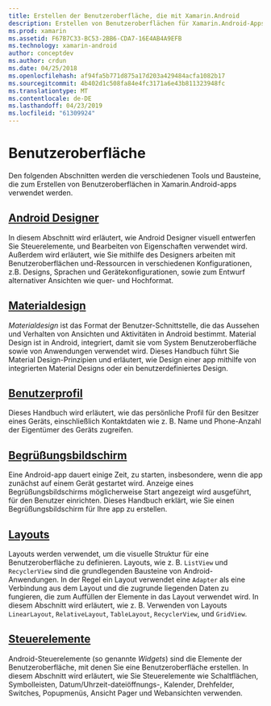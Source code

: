 ```yaml
---
title: Erstellen der Benutzeroberfläche, die mit Xamarin.Android
description: Erstellen von Benutzeroberflächen für Xamarin.Android-Apps
ms.prod: xamarin
ms.assetid: F67B7C33-BC53-2BB6-CDA7-16E4AB4A9EFB
ms.technology: xamarin-android
author: conceptdev
ms.author: crdun
ms.date: 04/25/2018
ms.openlocfilehash: af94fa5b771d875a17d203a429484acfa1082b17
ms.sourcegitcommit: 4b402d1c508fa84e4fc3171a6e43b811323948fc
ms.translationtype: MT
ms.contentlocale: de-DE
ms.lasthandoff: 04/23/2019
ms.locfileid: "61309924"
---
```

# <a name="user-interface"></a>Benutzeroberfläche

Den folgenden Abschnitten werden die verschiedenen Tools und Bausteine, die zum Erstellen von Benutzeroberflächen in Xamarin.Android-apps verwendet werden.

## <a name="android-designerandroiduser-interfaceandroid-designerindexmd"></a>[Android Designer](~/android/user-interface/android-designer/index.md)

In diesem Abschnitt wird erläutert, wie Android Designer visuell entwerfen Sie Steuerelemente, und Bearbeiten von Eigenschaften verwendet wird. Außerdem wird erläutert, wie Sie mithilfe des Designers arbeiten mit Benutzeroberflächen und-Ressourcen in verschiedenen Konfigurationen, z.B. Designs, Sprachen und Gerätekonfigurationen, sowie zum Entwurf alternativer Ansichten wie quer- und Hochformat.

## <a name="material-themeandroiduser-interfacematerial-thememd"></a>[Materialdesign](~/android/user-interface/material-theme.md)

*Materialdesign* ist das Format der Benutzer-Schnittstelle, die das Aussehen und Verhalten von Ansichten und Aktivitäten in Android bestimmt. Material Design ist in Android, integriert, damit sie vom System Benutzeroberfläche sowie von Anwendungen verwendet wird. Dieses Handbuch führt Sie Material Design-Prinzipien und erläutert, wie Design einer app mithilfe von integrierten Material Designs oder ein benutzerdefiniertes Design.

## <a name="user-profileandroiduser-interfaceuser-profilemd"></a>[Benutzerprofil](~/android/user-interface/user-profile.md)

Dieses Handbuch wird erläutert, wie das persönliche Profil für den Besitzer eines Geräts, einschließlich Kontaktdaten wie z. B. Name und Phone-Anzahl der Eigentümer des Geräts zugreifen.

## <a name="splash-screenandroiduser-interfacesplash-screenmd"></a>[Begrüßungsbildschirm](~/android/user-interface/splash-screen.md)

Eine Android-app dauert einige Zeit, zu starten, insbesondere, wenn die app zunächst auf einem Gerät gestartet wird. Anzeige eines Begrüßungsbildschirms möglicherweise Start angezeigt wird ausgeführt, für den Benutzer einrichten. Dieses Handbuch erklärt, wie Sie einen Begrüßungsbildschirm für Ihre app zu erstellen.

## <a name="layoutsandroiduser-interfacelayoutsindexmd"></a>[Layouts](~/android/user-interface/layouts/index.md)

Layouts werden verwendet, um die visuelle Struktur für eine Benutzeroberfläche zu definieren.
Layouts, wie z. B. `ListView` und `RecyclerView` sind die grundlegenden Bausteine von Android-Anwendungen. In der Regel ein Layout verwendet eine `Adapter` als eine Verbindung aus dem Layout und die zugrunde liegenden Daten zu fungieren, die zum Auffüllen der Elemente in das Layout verwendet wird. In diesem Abschnitt wird erläutert, wie z. B. Verwenden von Layouts `LinearLayout`, `RelativeLayout`, `TableLayout`, `RecyclerView`, und `GridView`.

## <a name="controlsandroiduser-interfacecontrolsindexmd"></a>[Steuerelemente](~/android/user-interface/controls/index.md)

Android-Steuerelemente (so genannte *Widgets*) sind die Elemente der Benutzeroberfläche, mit denen Sie eine Benutzeroberfläche erstellen. In diesem Abschnitt wird erläutert, wie Sie Steuerelemente wie Schaltflächen, Symbolleisten, Datum/Uhrzeit-dateiöffnungs-, Kalender, Drehfelder, Switches, Popupmenüs, Ansicht Pager und Webansichten verwenden.

